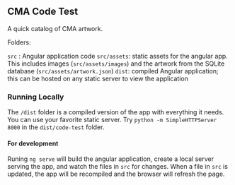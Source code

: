 ## CMA Code Test

A quick catalog of CMA artwork. 

Folders:

`src` : Angular application code
`src/assets`: static assets for the angular app. This includes images (`src/assets/images`) and the artwork from the SQLite database (`src/assets/artwork.json`)
`dist`: compiled Angular application; this can be hosted on any static server to view the application

### Running Locally

The `/dist` folder is a compiled version of the app with everything it needs. You can use your favorite static server. Try `python -m SimpleHTTPServer 8000` in the `dist/code-test` folder.

#### For development

Runing `ng serve` will build the angular application, create a local server serving the app, and watch the files in `src` for changes. When a file in `src` is updated, the app will be recompiled and the browser will refresh the page. 